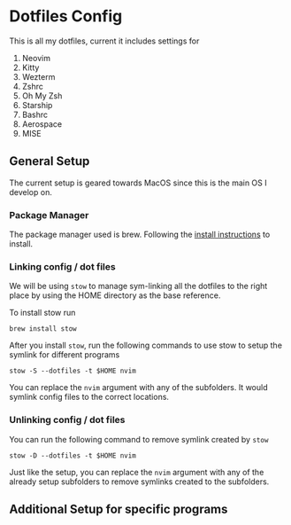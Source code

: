 # Dotfiles Config

This is all my dotfiles, current it includes settings for 
1. Neovim
1. Kitty
1. Wezterm
1. Zshrc
1. Oh My Zsh
1. Starship
1. Bashrc
1. Aerospace
1. MISE

## General Setup

The current setup is geared towards MacOS since this is the main OS I develop on.

### Package Manager

The package manager used is brew. Following the [install instructions](https://brew.sh) to install.

### Linking config / dot files

We will be using `stow` to manage sym-linking all the dotfiles to the right place by using the HOME directory as the base reference.

To install stow run
```
brew install stow
```

After you install `stow`, run the following commands to use stow to setup the symlink for different programs
```
stow -S --dotfiles -t $HOME nvim
```
You can replace the `nvim` argument with any of the subfolders. It would symlink config files to the correct locations. 

### Unlinking config / dot files

You can run the following command to remove symlink created by `stow`
```
stow -D --dotfiles -t $HOME nvim
```
Just like the setup, you can replace the `nvim` argument with any of the already setup subfolders to remove symlinks created to the subfolders.

## Additional Setup for specific programs

